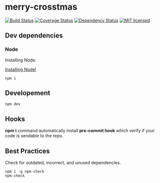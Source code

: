 # merry-crosstmas

[![Build Status](https://travis-ci.org/samuelmartineau/gulp-pdf-thumbnail.svg?branch=master)](https://travis-ci.org/samuelmartineau/gulp-pdf-thumbnail)
[![Coverage Status](https://coveralls.io/repos/samuelmartineau/gulp-pdf-thumbnail/badge.svg?branch=master&service=github)](https://coveralls.io/github/samuelmartineau/gulp-pdf-thumbnail?branch=master)
[![Dependency Status](https://david-dm.org/samuelmartineau/gulp-pdf-thumbnail.svg)](https://david-dm.org/samuelmartineau/gulp-pdf-thumbnail)
[![MIT licensed](https://img.shields.io/badge/license-MIT-blue.svg)](LICENSE)

## Dev dependencies

### Node

Installing Node:

[Installing Node!](https://nodejs.org/en/)

```
npm i
```

## Developement

```
npm dev
```

## Hooks

**npm i** command automatically install **pre-commit hook** which verify if your code is sendable to the repo.

## Best Practices

Check for outdated, incorrect, and unused dependencies.

```
npm i -g npm-check
npm-check
```
